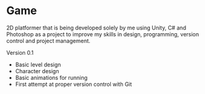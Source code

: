 # Game
2D platformer that is being developed solely by me using Unity, C# and Photoshop as a project to improve my skills in design, programming, version control and project management.

Version 0.1

- Basic level design
- Character design
- Basic animations for running
- First attempt at proper version control with Git
